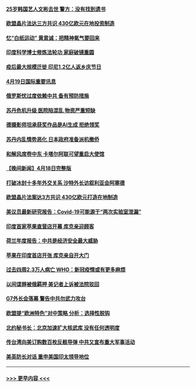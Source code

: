 #### [25岁韩国艺人文彬去世 警方：没有找到遗书](../pages/prog202/a103694827.md?t=04200943) 
#### [欧盟晶片法达三方共识 430亿欧元在地投资制造](../pages/prog202/a103694603.md?t=04200943) 
#### [忆“白纸运动” 黄意诚：把精神氧气要回来](../pages/prog202/a103694601.md?t=04200943) 
#### [印度科学博士修炼法轮功 家庭破镜重圆](../pages/prog202/a103694452.md?t=04200943) 
#### [疫后最大规模迁徙 印尼1.2亿人返乡庆节日](../pages/prog202/a103694410.md?t=04200943) 
#### [4月19日国际重要讯息](../pages/prog202/a103694391.md?t=04200943) 
#### [俄罗斯忧过度依赖中共 备有预防措施](../pages/prog202/a103694374.md?t=04200943) 
#### [苏丹危机升级 医院陷混乱 物资严重短缺](../pages/prog202/a103694369.md?t=04200943) 
#### [德摄影师坦承获奖作品是AI生成 拒绝领奖](../pages/prog202/a103694366.md?t=04200943) 
#### [苏丹内乱情势恶化 日本政府准备派机撤侨](../pages/prog202/a103694297.md?t=04200943) 
#### [和解风席卷中东 卡塔尔阿联可望重启大使馆](../pages/prog202/a103694219.md?t=04200943) 
#### [【晚间新闻】4月18日完整版](../pages/prog202/a103694120.md?t=04200943) 
#### [打破冰封十多年外交关系 沙特外长访叙利亚会阿塞德](../pages/prog202/a103694182.md?t=04200943) 
#### [欧盟晶片法案达3方共识 430亿欧元打造在地制造](../pages/prog202/a103694156.md?t=04200943) 
#### [美议员最新研究报告：Covid-19可能源于“两次实验室泄漏”](../pages/prog202/a103694123.md?t=04200943) 
#### [印度首家苹果直营店开幕 库克亲迎顾客](../pages/prog202/a103694136.md?t=04200943) 
#### [荷兰年度报告：中共是经济安全最大威胁](../pages/prog202/a103693997.md?t=04200943) 
#### [苹果在印度首店开张 库克亲自开大门](../pages/prog202/a103694005.md?t=04200943) 
#### [过去四周2.3万人病亡 WHO：新冠疫情或有更多麻烦](../pages/prog202/a103694013.md?t=04200943) 
#### [以间谍罪被俄羁押 美记者上诉被法院驳回](../pages/prog202/a103694001.md?t=04200943) 
#### [G7外长会落幕 警告中共勿武力攻台](../pages/prog202/a103694000.md?t=04200943) 
#### [欧盟提“欧洲特色”对中策略 分析：选择性脱钩](../pages/prog202/a103693999.md?t=04200943) 
#### [北约秘书长：北京加速扩大核武库 没有任何透明度](../pages/prog202/a103693906.md?t=04200943) 
#### [传台湾向美订购数百枚反舰导弹 中共又宣布重大军事活动](../pages/prog202/a103693884.md?t=04200943) 
#### [美英防长对话 重申美国印太领导地位](../pages/prog202/a103693827.md?t=04200943) 

----
#### [ >>> 更早内容 <<< ](../indexes/prog202-earlier.md)
